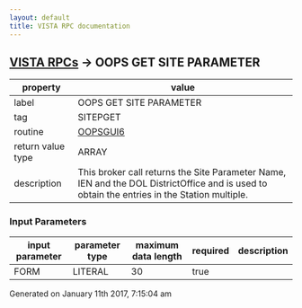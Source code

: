 ```yaml
---
layout: default
title: VISTA RPC documentation
---
```




## [VISTA RPCs](TableOfContent.md) &#8594; OOPS GET SITE PARAMETER 

 property | value 
--- | --- 
 label | OOPS GET SITE PARAMETER
 tag | SITEPGET
 routine | [OOPSGUI6](http://code.osehra.org/dox/Routine_OOPSGUI6_source.html)
 return value type | ARRAY
 description | This broker call returns the Site Parameter Name, IEN and the DOL DistrictOffice and is used to obtain the entries in the Station multiple.

### Input Parameters

| input parameter | parameter type | maximum data length | required | description | 
| --- | --- | --- | --- | --- | 
| FORM | LITERAL | 30 | true |  | 




 Generated on January 11th 2017, 7:15:04 am